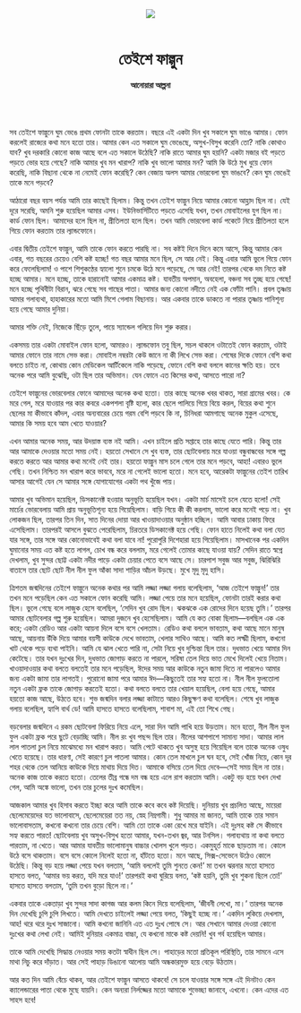 <div align=center>
<img src=https://images.prothomalo.com/prothomalo-bangla%2F2021-03%2F51eb3017-862c-4d53-a602-cc977902ac9f%2F23_falgun_cover.png?rect=0%2C158%2C900%2C473&w=1200&ar=40%3A21&auto=format%2Ccompress&ogImage=true&mode=crop&overlay=&overlay_position=bottom&overlay_width_pct=1 />
<br><br>
<h1>তেইশে ফাল্গুন</h1>
<h4>আনোয়ারা আল্পনা</h4>
<br><br>
</div>

সব তেইশে ফাল্গুনে ঘুম ভেঙে প্রথম ফোনটা তাকে করতাম। বছরে এই একটা দিন খুব সকালে ঘুম ভাঙে আমার। ফোন করলেই রাজ্যের কথা মনে হতো তার। আমার কেন এত সকালে ঘুম ভেঙেছে, অসুখ-বিসুখ করেনি তো? নাকি কোথাও যাব? খুব দরকারি কোনো কাজ আছে বলে এত সকালে উঠেছি? নাকি রাতে আমার ঘুম হয়নি? একটা মজার বই পড়তে পড়তে ভোর হয়ে গেছে? নাকি আমার খুব মন খারাপ? নাকি খুব ভালো আমার মন? আমি কি উঠে মুখ ধুয়ে ফোন করেছি, নাকি বিছানা থেকে না নেমেই ফোন করেছি? কেন বেজায় অলস আমার ভোরবেলা ঘুম ভাঙবে? কেন ঘুম ভেঙেই তাকে মনে পড়বে?

আঠারো বছর বয়স পর্যন্ত আমি তার কাছেই ছিলাম। কিন্তু তখন তেইশ ফাল্গুন নিয়ে আমার কোনো আহ্লাদ ছিল না। যেই দূরে সরেছি, অমনি শুরু হয়েছিল আমার এসব। ইউনিভার্সিটিতে পড়তে এসেছি যখন, তখন মোবাইলের যুগ ছিল না। কার্ড ফোন ছিল। আমাদের হলে ছিল না, প্রীতিলতা হলে ছিল। তখন আমি ভোরবেলা কার্ড পকেটে নিয়ে প্রীতিলতা হলে গিয়ে ফোন করতাম তার ল্যান্ডফোনে।

এবার দ্বিতীয় তেইশে ফাল্গুন, আমি তাকে ফোন করতে পারছি না। সব কষ্টই দিনে দিনে কমে আসে, কিন্তু আমার কেন এবার, গত বছরের চেয়েও বেশি কষ্ট হচ্ছে! গত বছর আমার মনে ছিল, সে আর নেই। কিন্তু এবার আমি ভুলে গিয়ে ফোন করে ফেলেছিলাম! ও পাশে শিশুকণ্ঠের হ্যালো শুনে চমকে উঠে মনে পড়েছে, সে আর নেই! তারপর থেকে দম নিতে কষ্ট হচ্ছে আমার। মনে হচ্ছে, তাকে হারানোই আমার একমাত্র কষ্ট। যাবতীয় অপমান, অবহেলা, বঞ্চনা সব তুচ্ছ হয়ে গেছে! মনে হচ্ছে পৃথিবীটা বিরান, ঝরে গেছে সব গাছের পাতা। আমার জন্য কোনো নদীতে নেই এক ফোঁটা পানি। প্রবল তৃষ্ণায় আমার গলাব্যথা, হাহাকারের মতো আমি মিশে গেলাম বিছানায়। আর একবার তাকে ডাকতে না পারার তৃষ্ণায় পানিশূন্য হয়ে গেছে আমার দুনিয়া।

আমার শক্তি নেই, নিজেকে ছিঁড়ে তুলে, পায়ে স্যান্ডেল গলিয়ে দিন শুরু করার।

একসময় তার একটা মোবাইল ফোন হলো, আমারও। ল্যান্ডফোন তবু ছিল, সচল থাকলে ওটাতেই ফোন করতাম, ওটাই আমার ফোনে তার নামে সেভ করা। মোবাইল নম্বরটা কেউ জানে না কী লিখে সেভ করা। শেষের দিকে ফোনে বেশি কথা বলতে চাইত না, কোথায় কোন মেডিকেল আর্টিকেলে নাকি পড়েছে, ফোনে বেশি কথা বললে কানের ক্ষতি হয়। তবে অনেক পরে আমি বুঝেছি, ওটা ছিল তার অভিমান। যেন ফোনে এত কিসের কথা, আসতে পারো না?

তেইশে ফাল্গুনের ভোরবেলার ফোনে আমাদের অনেক কথা হতো। তার কাছে অনেক খবর থাকত, সারা গ্রামের খবর। কে মরে গেল, মরে যাওয়ার পর কার কবরে একপশলা বৃষ্টি হলো, কার ছেলে পালিয়ে গিয়ে বিয়ে করল, বিয়ের কথা শুনে ছেলের মা কীভাবে কাঁদল, এবার অন্যবারের চেয়ে গরম বেশি পড়বে কি না, চিনিধরা আমগাছে অনেক মুকুল এসেছে, আমার কি সময় হবে আম খেতে যাওয়ার?

এখন আমার অনেক সময়, আর উদয়াস্ত ব্যস্ত নই আমি। এখন চাইলে প্রতি সপ্তাহে তার কাছে যেতে পারি। কিন্তু তার আর আমাকে দেওয়ার মতো সময় নেই। হয়তো সেখানে সে খুব ব্যস্ত, তার ছোটবেলায় মরে যাওয়া বন্ধুবান্ধবের সঙ্গে গল্প করতে করতে আর আমার কথা মনেই নেই তার। হয়তো ফাল্গুন মাস চলে গেলে তার মনে পড়বে, আহা! এবারও ভুলে গেছি। তখন নিশ্চিত মন খারাপ করে ভাববে, মরে না গেলেই ভালো হতো। মনে হবে, আরেকটা ফাল্গুনের তেইশ তারিখ আসার আগেই যেন সে আমার সঙ্গে যোগাযোগের একটা পথ খুঁজে পায়।

আমার খুব অভিমান হয়েছিল, ডিসকানেক্ট হওয়ার অনুভূতি হয়েছিল যখন। একটা মার্চ মাসেই চলে যেতে হলো! সেই মার্চের ভোরবেলায় আমি প্রায় অনুভূতিশূন্য হয়ে গিয়েছিলাম। বাড়ি গিয়ে কী কী করলাম, ভালো করে মনেই পড়ে না। খুব লোকজন ছিল, তারপর তিন দিন, সাত দিনের দোয়া আর খাওয়াদাওয়ার অনুষ্ঠান হচ্ছিল। আমি আবার ঢাকায় ফিরে এসেছিলাম। তারপরই আসলে বুঝতে পেরেছিলাম, চিরতরে ডিসকানেক্ট হয়ে গেছি। ফোন হাতে নিলেই কথা বলা যেত যার সঙ্গে, তার সঙ্গে আর কোনোভাবেই কথা বলা যাবে না! পুরোপুরি দিশেহারা হয়ে গিয়েছিলাম। মাসখানেক পর একদিন ঘুমানোর সময় এত কষ্ট হতে লাগল, চোখ বন্ধ করে বললাম, মরে গেলেই তোমার কাছে যাওয়া যায়? সেদিন রাতে স্বপ্নে দেখলাম, খুব সুন্দর ছোট্ট একটা নদীর পাড়ে একটা চেয়ার পেতে বসে আছে সে। চারপাশ সবুজ আর সবুজ, ঝিরিঝিরি বাতাসে তার ছোট ছোট নীল নীল ফুল আঁকা সাদা শাড়ির আঁচল উড়ছে। মুখে মৃদু মৃদু হাসি।

ত্রিশতম জন্মদিনের তেইশে ফাল্গুনে অনেক কথার পর আমি লজ্জা লজ্জা গলায় বলেছিলাম, ‘আজ তেইশে ফাল্গুন!’ তার তখন মনে পড়েছিল কেন এত সকালে ফোন করেছি আমি। লজ্জা পেয়ে তার মনে হয়েছিল, ফোনটা তারই করার কথা ছিল। ভুলে গেছে বলে লাজুক হেসে বলেছিল, ‘সেদিন খুব রোদ ছিল। ঝকঝকে এক রোদের দিনে হয়েছ তুমি।’ তারপর আমার ছোটবেলার গল্প শুরু হয়েছিল। আমরা দুজনে খুব হেসেছিলাম। আমি যে কত বোকা ছিলাম—বলছিল এক এক করে; একটা রেডিও আর একটা আয়না দিলে বসে বসে খেলতাম। রেডিও কথা বললে ভাবতাম, কথা আছে মানে মানুষ আছে, আয়নায় উঁকি দিয়ে আমার বয়সী কাউকে দেখে ভাবতাম, খেলার সাথিও আছে। আমি কত লক্ষ্মী ছিলাম, কখনো খাট থেকে পড়ে ব্যথা পাইনি। আমি যে ঝাল খেতে পারি না, সেটা নিয়ে খুব দুশ্চিন্তা ছিল তার। দুধভাত খেয়ে আমার দিন কেটেছে। তার যখন দুঃখের দিন, দুধভাত জোগাড় করতে না পারলে, সরিষা তেল দিয়ে ভাত মেখে দিলেই খেয়ে নিতাম। খাওয়াদাওয়ার কথা বলতে বলতেই তার মনে পড়েছিল, ঈদের সময় আর কাউকে নতুন জামা দিতে না পারলেও আমার জন্য একটা জামা তার লাগতই। পুরোনো জামা পরে আমার ঈদ—কিছুতেই তার সহ্য হতো না। নীল নীল ফুলতোলা নতুন একটা ফ্রক তাকে জোগাড় করতেই হতো। কথা বলতে বলতে তার খেয়াল হয়েছিল, বেলা হয়ে গেছে, আমার হয়তো কাজ আছে, উঠতে হবে। শুভ জন্মদিন বলার লজ্জা কাটাতে আরও কিছুক্ষণ কথা বলেছিল। শেষে খুব লাজুক গলায় বলেছিল, হ্যাপি বার্থ ডে! আমি হাসতে হাসতে বলেছিলাম, শাবাশ মা, এই তো শিখে গেছ।

বড়বেলার জন্মদিনে এ রকম ছোটবেলা ফিরিয়ে নিয়ে এলে, সারা দিন আমি পাখি হয়ে উড়তাম। মনে হতো, নীল নীল ফুল ফুল একটা ফ্রক পরে ছুটে বেড়াচ্ছি আমি। নীল রং খুব পছন্দ ছিল তার। নীলের আশপাশে সামান্য সাদা। আমার লাল লাল পাতলা চুল নিয়ে মাঝেমধ্যে মন খারাপ করত। আমি পেটে থাকতে খুব অসুস্থ হয়ে গিয়েছিল বলে তাকে অনেক ওষুধ খেতে হয়েছে। তার ধারণা, সেই কারণে চুল পাতলা আমার। কোন তেল মাখলে চুল ঘন হবে, সেই খোঁজ নিয়ে, কোন দূর শহর থেকে তেল আনিয়ে কাউকে দিয়ে মাথায় দিয়ে দিত। আমাকে বসিয়ে তেল দিয়ে দেবে—সেই সময় ছিল না তার। অনেক কাজ তাকে করতে হতো। তেলের তীব্র গন্ধে দম বন্ধ হয়ে এলে রাগ করতাম আমি। একটু বড় হয়ে যখন দেখা গেল, আমি অঙ্কে ভালো, তখন তার চুলের দুঃখ কমেছিল।

আজকাল আমার খুব হিসাব করতে ইচ্ছা করে আমি তাকে কবে কবে কষ্ট দিয়েছি। দুনিয়ায় খুব প্রচলিত আছে, মায়েরা ছেলেমেয়েদের যত ভালোবাসে, ছেলেমেয়েরা তত নয়, স্নেহ নিম্নগামী। শুধু আমার মা জানত, আমি তাকে তার সমান ভালোবাসতাম, কখনো কখনো তার চেয়ে বেশি। আমি তো তাকে একা রেখে মরে যাইনি। এই দুঃসহ কষ্ট সে কীভাবে সহ্য করতে পারত! ছোটবেলায় খুব অসুখ-বিসুখ হতো আমার, যখন-তখন জ্বর, আর টনসিল। গলাব্যথায় না কথা বলতে পারতাম, না খেতে। আর আমার যাবতীয় ভালোমানুষ বাচ্চার খোলস খুলে পড়ত। একমুহূর্ত মাকে ছাড়তাম না। কোলে উঠে বসে থাকতাম। বসে বসে কোলে নিলেই হতো না, হাঁটতে হতো। মনে আছে, সিক্স-সেভেনে উঠেও কোলে উঠেছি। কিন্তু বড় হয়ে লজ্জা পেয়ে যখন বলতাম, ‘আমি বললেই তুমি শুনতে কেন!’ মা তখন ঝরনার মতো হাসতে হাসতে বলত, ‘আমার ভয় করত, যদি মরে যাও!’ তারপরই কথা ঘুরিয়ে বলত, ‘কষ্ট হয়নি, তুমি খুব শুকনা ছিলে তো!’ হাসতে হাসতে বলতাম, ‘তুমি তখন বুড়ো ছিলে না।’

একবার তাকে একতাড়া খুব সুন্দর সাদা কাগজ আর কলম কিনে দিয়ে বলেছিলাম, ‘জীবনী লেখো, মা।’ তারপর অনেক দিন দেখেছি চুপি চুপি লিখতে। আমি দেখতে চাইলেই লজ্জা পেয়ে বলত, ‘কিছুই হচ্ছে না।’ একদিন লুকিয়ে দেখলাম, আহ! থরে থরে দুঃখ সাজানো। আমি কখনো জানিনি এত এত দুঃখ পোষে সে। আর সেখানে আমার দেওয়া কোনো দুঃখের কথা লেখা নেই। আমিই দুনিয়ার একমাত্র বাচ্চা, যে কখনো মাকে কষ্ট দেয়নি! খুব গর্ব হয়েছিল আমার।

তাকে আমি দেখেছি সিদ্ধান্ত নেওয়ার সময় কতটা স্বাধীন ছিল সে। পাহাড়ের মতো প্রতিকূল পরিস্থিতি, তার সামনে এসে মাথা নিচু করে দাঁড়াত। আর সেই পাহাড় ডিঙানো আলোয় আমি অন্ধকারমুক্ত হয়ে বেড়ে উঠতাম।

আর কত দিন আমি বেঁচে থাকব, আর তেইশে ফাল্গুন আসতে থাকবে! সে চলে যাওয়ার সঙ্গে সঙ্গে এই দিনটাও কেন ক্যালেন্ডারের পাতা থেকে মুছে যায়নি। কেন অন্যরা নির্লজ্জের মতো আমাকে শুভেচ্ছা জানাবে, এখনো। কেন এদের এত সাহস হবে!
